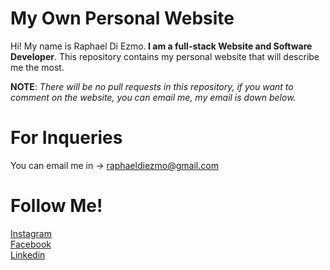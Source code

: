 # My Own Personal Website
<p>Hi! My name is Raphael Di Ezmo.<b> I am a full-stack Website and Software Developer</b>. This repository contains my personal website that will describe me the most.</p>

<b>NOTE</b>: <i>There will be no pull requests in this repository, if you want to comment on the website, you can email me, my email is down below.</i>

# For Inqueries
You can email me in -> [raphaeldiezmo@gmail.com](mailto:raphaeldiezmo@gmail.com)

# Follow Me! 
[Instagram](https://www.instagram.com/raphaeldiezmo/)<br>
[Facebook](https://www.facebook.com/ezmmo/)<br>
[Linkedin](https://www.linkedin.com/in/raphael-di-ezmo-2b5773203/)<br>
 
